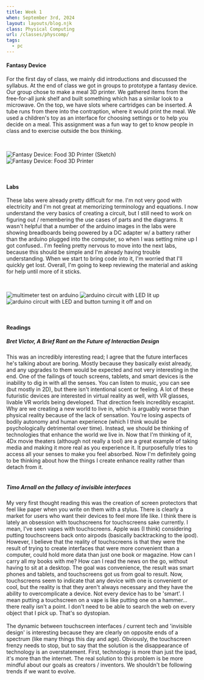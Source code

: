 ```yaml
---
title: Week 1
when: September 3rd, 2024
layout: layouts/blog.njk
class: Physical Computing
url: /classes/physcomp/
tags:
  - pc
---
```


#### Fantasy Device

For the first day of class, we mainly did introductions and discussed the syllabus. At the end of class
we got in groups to prototype a fantasy device. Our group chose to make a meal 3D printer. We gathered items from the free-for-all junk shelf
and built something which has a similar look to a microwave. On the top, we have slots where cartridges can be inserted. A tube runs from there into the contraption, where it would print the meal.
We used a children's toy as an interface for choosing settings or to help you decide on a meal. This assignment was a fun way to get to know people in class and to exercise outside the box thinking.

<br><div class="img-div">
<img class="blog-img" alt="Fantasy Device: Food 3D Printer (Sketch)" src="https://cdn.glitch.global/d7ac8ce9-d6b5-4915-b92c-e6f0bf0d0c29/FD-sketch.jpg?v=1725903968920">
<img class="blog-img" alt="Fantasy Device: Food 3D Printer" src="https://cdn.glitch.global/d7ac8ce9-d6b5-4915-b92c-e6f0bf0d0c29/fantasydevice.jpg?v=1725902818753">

  </div><br>

#### Labs

These labs were already pretty difficult for me. I'm not very good with electricity and I'm not great at memorizing terminology and equations. I now understand the very basics of creating a circuit, but I still need to work on figuring out / remembering the use cases of parts and the diagrams. 
It wasn't helpful that a number of the arduino images in the labs were showing breadboards being powered by a DC adapter w/ a battery rather than the arduino plugged into the computer, so when I was setting mine up I got confused.. I'm feeling pretty nervous to move into the next labs, because this should be simple and I'm already having trouble understanding. When we start to bring code into it, I'm worried that I'll quickly get lost. 
Overall, I'm going to keep reviewing the material and asking for help until more of it sticks. 

<br><div class="img-div">
<img class="blog-img" alt="multimeter test on arduino" src="https://cdn.glitch.global/d7ac8ce9-d6b5-4915-b92c-e6f0bf0d0c29/multimeter.jpg?v=1725907231974">
<img class="blog-img" alt="arduino circuit with LED lit up" src="https://cdn.glitch.global/d7ac8ce9-d6b5-4915-b92c-e6f0bf0d0c29/LED.jpg?v=1725907226697">
  <img class="blog-img" alt="arduino circuit with LED and button turning it off and on" src="https://cdn.glitch.global/d7ac8ce9-d6b5-4915-b92c-e6f0bf0d0c29/switch.gif?v=1725907222162">
  </div><br>

#### Readings

##### Bret Victor, <i>A Brief Rant on the Future of Interaction Design</i>

This was an incredibly interesting read; I agree that the future interfaces he's talking about are boring. Mostly because they basically exist already,
and any upgrades to them would be expected and not very interesting in the end. One of the failings of touch screens, tablets, and smart devices is the inability to dig in with all the senses. You can listen to music, you can see (but mostly in 2D), but there
isn't intentional scent or feeling. A lot of these futuristic devices are interested in virtual reality as well, with VR glasses, livable VR worlds being developed. That direction feels incredibly escapist. Why are we creating a new world to live in, which is arguably worse than physical reality because of the lack of sensation. You're losing aspects
of bodily autonomy and human experience (which I think would be psychologically detrimental over time). Instead, we should be thinking of technologies that enhance the world we live in. Now that I'm thinking of it, 4Dx movie theaters (although not really a tool) are a great example of taking media and making it more real as you experience it. It purposefully tries to access all your senses to make you feel absorbed.
Now I'm definitely going to be thinking about how the things I create enhance reality rather than detach from it.
<br><br>

##### Timo Arnall on the fallacy of invisible interfaces

My very first thought reading this was the creation of screen protectors that feel like paper when you write on them with a stylus. There is clearly a market for users who want their devices to feel more life like. I think there is lately an obsession with touchscreens for touchscreens sake currently. I mean, I've seen
vapes with touchscreens. Apple was (I think) considering putting touchscreens back onto airpods (basically backtracking to the ipod). However, I believe that the reality of touchscreens is that they were the result of trying to create interfaces that were more convenient than a computer, could hold more data than just one book or magazine. How can I carry all my books with me? How can I read the news on the go, without having to sit at a desktop.
The goal was convenience, the result was smart phones and tablets, and touchscreens got us from goal to result. Now, touchscreens seem to indicate that any device with one is convenient or cool, but the reality is that they aren't always necessary and they have the ability to overcomplicate a device. Not every device has to be 'smart'. I mean putting a touchscreen on a vape is like putting one on a hammer... there really isn't a point. I don't need to be able to search the web on every object that I pick up.
That's so dystopian.
<br><br>
The dynamic between touchscreen interfaces / current tech and 'invisible design' is interesting because they are clearly on opposite ends of a spectrum (like many things this day and age). Obviously,
the touchscreen frenzy needs to stop, but to say that the solution is the disappearance of technology is an overstatement. First, technology is more than just the ipad, it's more than the internet. The real solution to this problem is be more mindful about our goals as creators / inventors. We shouldn't be following trends if we want to evolve.
